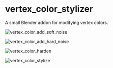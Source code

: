 # vertex_color_stylizer
A small Blender addon for modifying vertex colors.

![vertex_color_add_soft_noise](https://user-images.githubusercontent.com/61604905/231073775-97ceef91-40bc-4654-8619-0d7f7d0d84ac.png)

![vertex_color_add_hard_noise](https://user-images.githubusercontent.com/61604905/231073757-37f6ffbd-4651-4d3a-8d1e-4ab74d53ea37.png)

![vertex_color_harden](https://user-images.githubusercontent.com/61604905/231073799-6d04d314-2a46-470e-ba23-4e010e5f50c2.png)

![vertex_color_stylize](https://user-images.githubusercontent.com/61604905/231073807-8c737661-1be7-4b73-a292-cbf8cabf1241.png)
